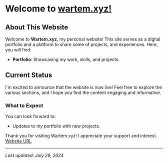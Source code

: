 # Welcome to [wartem.xyz!](https://wartem.xyz)

## About This Website

Welcome to **Wartem.xyz**, my personal website! This site serves as a digital portfolio and a platform to share some of projects, and experiences. Here, you will find:

- **Portfolio**: Showcasing my work, skills, and projects.

## Current Status

I'm excited to announce that the website is now live! Feel free to explore the various sections, and I hope you find the content engaging and informative.

### What to Expect

You can look forward to:

- Updates to my portfolio with new projects.



Thank you for visiting Wartem.xyz! I appreciate your support and interest.
[Website URL](https://wartem.xyz)

---

*Last updated: July 29, 2024*
